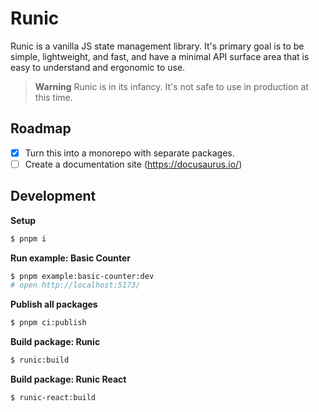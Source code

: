 # Runic

Runic is a vanilla JS state management library. It's primary goal is to be
simple, lightweight, and fast, and have a minimal API surface area that is
easy to understand and ergonomic to use.

> **Warning**
> Runic is in its infancy. It's not safe to use in production at this time.

## Roadmap

- [x] Turn this into a monorepo with separate packages.
- [ ] Create a documentation site (https://docusaurus.io/)

## Development

**Setup**

```bash
$ pnpm i
```

**Run example: Basic Counter**

```bash
$ pnpm example:basic-counter:dev
# open http://localhost:5173/
```

**Publish all packages**

```bash
$ pnpm ci:publish
```

**Build package: Runic**

```bash
$ runic:build
```
**Build package: Runic React**

```bash
$ runic-react:build
```
